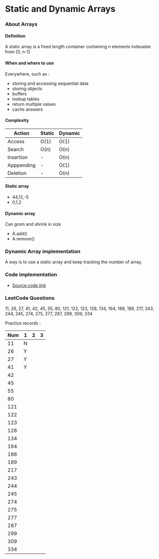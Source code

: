 # Static and Dynamic Arrays

### About Arrays

#### Definition
A static array is a fixed length container containing n elements indexable from [0, n-1]

#### When and where to use
Everywhere, such as :
- storing and accessing sequential data
- storing objects
- buffers
- lookup tables
- return multiple values
- cache answers

#### Complexity
| Action      | Static| Dynamic  |
| ----------- |------| -----|
| Access      | O(1) | O(1) |
| Search      | O(n) | O(n) |
| Insertion   | - | O(n) |
| Apppending  | - | O(1) |
| Deletion    | - | O(n) |

#### Static array
- 44,12,-5
- 0,1,2

#### Dynamic array
Can grom and shrink in size
- A.add()
- A.remove()

### Dynamic Array implementation
A way is to use a static array and keep tracking the number of array.

### Code implementation
- [Source code link](https://github.com/williamfiset/data-structures)

### LeetCode Questions
11, 26, 27, 41, 42, 45, 55, 80, 121, 122, 123, 128, 134, 164, 188, 189, 217, 243, 244, 245, 274, 275, 277, 287, 299, 309, 334

Practice records :

| Num | 1 | 2 | 3 |
|-----|---|---|---|
| 11  | N |   |   |
| 26  | Y |   |   |
| 27  | Y |   |   |
| 41  | Y |   |   |
| 42  |   |   |   |
| 45  |   |   |   |
| 55  |   |   |   |
| 80  |   |   |   |
| 121 |   |   |   |
| 122 |   |   |   |
| 123 |   |   |   |
| 128 |   |   |   |
| 134 |   |   |   |
| 164 |   |   |   |
| 188 |   |   |   |
| 189 |   |   |   |
| 217 |   |   |   |
| 243 |   |   |   |
| 244 |   |   |   |
| 245 |   |   |   |
| 274 |   |   |   |
| 275 |   |   |   |
| 277 |   |   |   |
| 287 |   |   |   |
| 299 |   |   |   |
| 309 |   |   |   |
| 334 |   |   |   |
